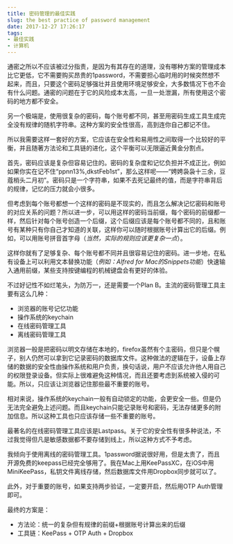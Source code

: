 ```yaml
---
title: 密码管理的最佳实践
slug: the best practice of password management
date: 2017-12-27 17:26:17
tags:
- 最佳实践
- 计算机
---
```

通密之所以不应该被过分指责，是因为有其存在的道理，没有哪种方案的管理成本比它更低，它不需要购买昂贵的1password，不需要担心临时用的时候突然想不起来，而且，只要这个密码足够强壮并且使用环境足够安全，大多数情况下也不会有什么问题。通密的问题在于它的风险成本太高，一旦一处泄漏，所有使用这个密码的地方都不安全。

另一个极端是，使用很复杂的密码，每个账号都不同，甚至用密码生成工具生成完全没有规律的随机字符串。这种方案的安全性很高，高到连你自己都记不住。

所以我需要这样一套好的方案，它应该在安全性和易用性之间取得一个比较好的平衡，并且随著方法论和工具链的进化，这个平衡可以无限逼近黄金分割点。

首先，密码应该是复杂但容易记住的。密码的复杂度和记忆负担并不成正比，例如如果你实在记不住“ppnn13%,dkstFeb1st”，那么这样呢——“娉娉袅袅十三余，豆蔻梢头二月初”。密码只是一个字符串，如果不去死记最终的值，而是字符串背后的规律，记忆的压力就会小很多。

但考虑到每个账号都想一个这样的密码是不现实的，而且怎么解决记忆密码和账号的对应关系的问题？所以进一步，可以用这样的密码当前缀，每个密码的前缀都一样，然后针对每个账号创造一个后缀，这个后缀应该是每个账号都不同的，且和账号有某种只有你自己才知道的关联，这样你可以随时根据账号计算出它的后缀。例如，可以用账号拼音首字母（*当然，实际的规则应该更复杂一点*）。

这样你就有了足够复杂、每个账号都不同并且很容易记住的密码。进一步地，在私有设备上可以利用文本替换功能（*例如：Alfred for Mac的Snippets功能*）快速输入通用前缀，某些支持按键编程的机械键盘会有更好的体验。

不过好记性不如烂笔头，为防万一，还是需要一个Plan B。主流的密码管理工具主要有这么几种：

* 浏览器的账号记忆功能
* 操作系统的keychain
* 在线密码管理工具
* 离线密码管理工具

浏览器一般是把密码以明文存储在本地的，firefox虽然有个主密码，但只是个幌子，别人仍然可以拿到它记录密码的数据库文件。这种做法的逻辑在于，设备上存储的数据的安全性由操作系统和用户负责，换句话说，用户不应该允许他人用自己的权限登录设备。但实际上很难避免这种情况，而且还要考虑到系统被入侵的可能。所以，只应该让浏览器记住那些最不重要的账号。

相对来说，操作系统的keychain一般有自动锁定的功能，会更安全一些。但是仍无法完全避免上述问题。而且keychain只能记录账号和密码，无法存储更多的附加信息。所以这种工具也只应该存储一些不重要的账号。

最著名的在线密码管理工具应该是Lastpass。关于它的安全性有很多种说法，不过我觉得但凡是敏感数据都不要存储到线上，所以这种方式不予考虑。

我倾向于使用离线的密码管理工具。1password据说很好用，但是太贵了，而且开源免费的keepass已经完全够用了。我在Mac上用KeePassXC，在iOS中用MiniKeePass，私钥文件离线存储，然后数据库文件用Dropbox同步就可以了。

此外，对于重要的账号，如果支持两步验证，一定要开启，然后用OTP Auth管理即可。

最终的方案是：

* 方法论：统一的复杂但有规律的前缀+根据账号计算出来的后缀
* 工具链：KeePass + OTP Auth + Dropbox


